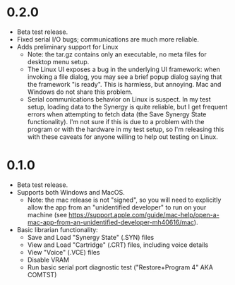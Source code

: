 # 0.2.0

* Beta test release.
* Fixed serial I/O bugs; communications are much more reliable.
* Adds preliminary support for Linux
    * Note: the tar.gz contains only an executable, no meta files for desktop menu setup.
    * The Linux UI exposes a bug in the underlying UI framework: when
	invoking a file dialog, you may see a brief popup dialog saying
	that the framework "is ready".  This is harmless, but annoying.
	Mac and Windows do not share this problem.
	* Serial communications behavior on Linux is suspect. In my test setup,
	loading data to the Synergy is quite reliable, but I get frequent
	errors when attempting to fetch data (the Save Synergy State
	functionality).  I'm not sure if this is due to a problem with the
	program or with the hardware in my test setup, so I'm
	releasing this with these caveats for anyone willing to help out
	testing on Linux.

# 0.1.0

* Beta test release.
* Supports both Windows and MacOS.
    * Note: the mac release is not "signed", so you will need to
      explicitly allow the app from an "unidentified developer" to run on
      your machine (see https://support.apple.com/guide/mac-help/open-a-mac-app-from-an-unidentified-developer-mh40616/mac).
* Basic librarian functionality:
    * Save and Load "Synergy State" (.SYN) files
    * View and Load "Cartridge" (.CRT) files, including voice details
    * View "Voice" (.VCE) files
    * Disable VRAM
    * Run basic serial port diagnostic test ("Restore+Program 4" AKA COMTST)


